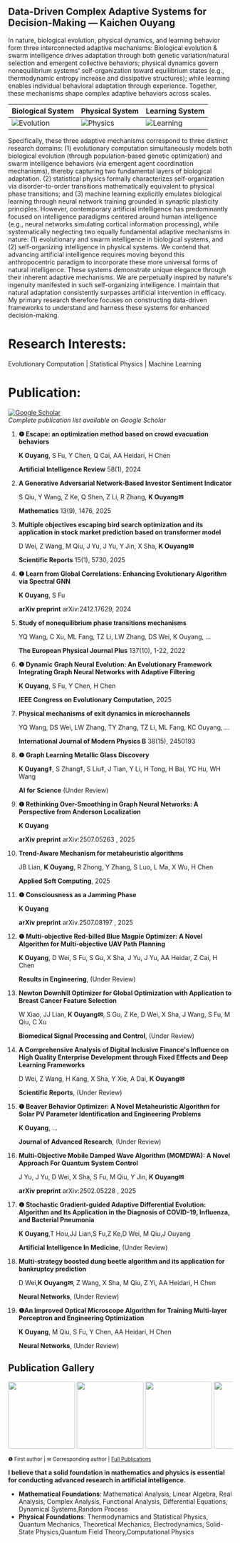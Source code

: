 ## Data-Driven Complex Adaptive Systems for Decision-Making — Kaichen Ouyang

In nature, biological evolution, physical dynamics, and learning behavior form three interconnected adaptive mechanisms: Biological evolution & swarm intelligence drives adaptation through both genetic variation/natural selection and emergent collective behaviors; physical dynamics govern nonequilibrium systems' self-organization toward equilibrium states (e.g., thermodynamic entropy increase and dissipative structures); while learning enables individual behavioral adaptation through experience. Together, these mechanisms shape complex adaptive behaviors across scales.

| Biological System | Physical System | Learning System |
|-----------|---------|----------|
| ![Evolution](https://github.com/user-attachments/assets/cf8114fc-b939-43f9-a3c8-c1042b3c5843) | ![Physics](https://github.com/user-attachments/assets/c1b6f206-1bad-4a5f-b927-ee69c29a3e41) | ![Learning](https://github.com/user-attachments/assets/66ac966a-cfd4-4b86-a0e1-dd90544e3a30) |

Specifically, these three adaptive mechanisms correspond to three distinct research domains: (1) evolutionary computation simultaneously models both biological evolution (through population-based genetic optimization) and swarm intelligence behaviors (via emergent agent coordination mechanisms), thereby capturing two fundamental layers of biological adaptation. (2) statistical physics formally characterizes self-organization via disorder-to-order transitions mathematically equivalent to physical phase transitions; and (3) machine learning explicitly emulates biological learning through neural network training grounded in synaptic plasticity principles. However, contemporary artificial intelligence has predominantly focused on intelligence paradigms centered around human intelligence (e.g., neural networks simulating cortical information processing), while systematically neglecting two equally fundamental adaptive mechanisms in nature: (1) evolutionary and swarm intelligence in biological systems, and (2) self-organizing intelligence in physical systems. We contend that advancing artificial intelligence requires moving beyond this anthropocentric paradigm to incorporate these more universal forms of natural intelligence. These systems demonstrate unique elegance through their inherent adaptive mechanisms. We are perpetually inspired by nature's ingenuity manifested in such self-organizing intelligence. I maintain that natural adaptation consistently surpasses artificial intervention in efficacy. My primary research therefore focuses on constructing data-driven frameworks to understand and harness these systems for enhanced decision-making.

# Research Interests: 
Evolutionary Computation | Statistical Physics | Machine Learning

# Publication:

[![Google Scholar](https://img.shields.io/badge/Google_Scholar-Profile-blue?style=flat&logo=google-scholar)](https://scholar.google.com/citations?user=mbXU6jIAAAAJ&hl=en)  
*Complete publication list available on Google Scholar*

1.  **❶ Escape: an optimization method based on crowd evacuation behaviors**
 
    **K Ouyang**, S Fu, Y Chen, Q Cai, AA Heidari, H Chen
    
    **Artificial Intelligence Review** 58(1), 2024  

2.  **A Generative Adversarial Network-Based Investor Sentiment Indicator**
 
    S Qiu, Y Wang, Z Ke, Q Shen, Z Li, R Zhang, **K Ouyang✉**
    
    **Mathematics** 13(9), 1476, 2025  

3.  **Multiple objectives escaping bird search optimization and its application in stock market prediction based on transformer model**

    D Wei, Z Wang, M Qiu, J Yu, J Yu, Y Jin, X Sha, **K Ouyang✉**
    
    **Scientific Reports** 15(1), 5730, 2025  

4.  **❶ Learn from Global Correlations: Enhancing Evolutionary Algorithm via Spectral GNN**

    **K Ouyang**, S Fu
    
    **arXiv preprint** arXiv:2412.17629, 2024  

5.  **Study of nonequilibrium phase transitions mechanisms**

    YQ Wang, C Xu, ML Fang, TZ Li, LW Zhang, DS Wei, K Ouyang, ...
    
    **The European Physical Journal Plus** 137(10), 1-22, 2022  

6.  **❶ Dynamic Graph Neural Evolution: An Evolutionary Framework Integrating Graph Neural Networks with Adaptive Filtering**
  
    **K Ouyang**, S Fu, Y Chen, H Chen
     
    **IEEE Congress on Evolutionary Computation**, 2025  

7.  **Physical mechanisms of exit dynamics in microchannels**

    YQ Wang, DS Wei, LW Zhang, TY Zhang, TZ Li, ML Fang, KC Ouyang, ...

    **International Journal of Modern Physics B** 38(15), 2450193  

8.  **❶ Graph Learning Metallic Glass Discovery**
 
    **K Ouyang‡**, S Zhang‡, S Liu‡, J Tian, Y Li, H Tong, H Bai, YC Hu, WH Wang
     
    **AI for Science** (Under Review)
    
9.  **❶ Rethinking Over-Smoothing in Graph Neural Networks: A Perspective from Anderson Localization**

    **K Ouyang**
     
    **arXiv preprint** arXiv:2507.05263 , 2025

10. **Trend-Aware Mechanism for metaheuristic algorithms**
 
    JB Lian, **K Ouyang**, R Zhong, Y Zhang, S Luo, L Ma, X Wu, H Chen
    
    **Applied Soft Computing**, 2025

11. **❶ Consciousness as a Jamming Phase**

    **K Ouyang**
    
    **arXiv preprint** arXiv.2507.08197 , 2025

12. **❶ Multi-objective Red-billed Blue Magpie Optimizer: A Novel Algorithm for Multi-objective UAV Path Planning**

    **K Ouyang**, D Wei, S Fu, S Gu, X Sha, J Yu, J Yu, AA Heidar, Z Cai, H Chen

    **Results in Engineering**, (Under Review)

13. **Newton Downhill Optimizer for Global Optimization with Application to Breast Cancer Feature Selection**
 
    W Xiao, JJ Lian, **K Ouyang✉**, S Gu, Z Ke, D Wei, X Sha, J Wang, S Fu, M Qiu, C Xu

    **Biomedical Signal Processing and Control**, (Under Review)

14. **A Comprehensive Analysis of Digital Inclusive Finance's Influence on High Quality Enterprise Development through Fixed Effects and Deep Learning Frameworks**

    D Wei, Z Wang, H Kang, X Sha, Y Xie, A Dai, **K Ouyang✉**

    **Scientific Reports**, (Under Review)

15. **❶ Beaver Behavior Optimizer: A Novel Metaheuristic Algorithm for Solar PV Parameter Identification and Engineering Problems**

    **K Ouyang**, ...

    **Journal of Advanced Research**, (Under Review)

16. **Multi-Objective Mobile Damped Wave Algorithm (MOMDWA): A Novel Approach For Quantum System Control**

    J Yu, J Yu, D Wei, X Sha, S Fu, M Qiu, Y Jin, **K Ouyang✉**

    **arXiv preprint** arXiv:2502.05228 , 2025

17. **❶ Stochastic Gradient-guided Adaptive Differential Evolution: Algorithm and Its Application in the Diagnosis of COVID-19, Influenza, and Bacterial Pneumonia**

    **K Ouyang**,T Hou,JJ Lian,S Fu,Z Ke,D Wei, M Qiu,J Ouyang

    **Artificial Intelligence In Medicine**, (Under Review)

18. **Multi-strategy boosted dung beetle algorithm and its application for bankruptcy prediction**

     D Wei,**K Ouyang✉**, Z Wang, X Sha, M Qiu, Z Yi, AA Heidari, H Chen

     **Neural Networks**, (Under Review)

19. **❶An Improved Optical Microscope Algorithm for Training Multi-layer Perceptron and Engineering Optimization**

     **K Ouyang**, M Qiu, S Fu, Y Chen, AA Heidari, H Chen

     **Neural Networks**, (Under Review)

 
## Publication Gallery
<div style="overflow-x: auto; white-space: nowrap;">
  <img src="https://github.com/user-attachments/assets/fed7b6c1-7806-471b-a591-863fa509f867" height="150" style="display: inline-block;">
  <img src="https://github.com/user-attachments/assets/bee2d407-d06e-4ad3-b38a-77ee1c5ad230" height="150" style="display: inline-block;">
  <img src="https://github.com/user-attachments/assets/e8af1c48-fc8a-47c5-8a80-917906c88dce" height="150" style="display: inline-block;">
  <img src="https://github.com/user-attachments/assets/88ef3402-cc5a-423b-928a-fe24f915fa43" height="150" style="display: inline-block;">
  <img src="https://github.com/user-attachments/assets/aacc46e4-b6ba-4c67-9dda-45c74ed895e5" height="150" style="display: inline-block;">
  <img src="https://github.com/user-attachments/assets/791127fe-84c6-4935-8e63-4f3bc4eb76c3" height="150" style="display: inline-block;">
  <img src="https://github.com/user-attachments/assets/14f71135-bc34-4d5e-8640-7a80938634b0" height="150" style="display: inline-block;">
  <img src="https://github.com/user-attachments/assets/cbce6541-e06c-4435-8549-3e03ade74ddf" height="150" style="display: inline-block;">
  <img src="https://github.com/user-attachments/assets/13cf97f6-516d-486b-b104-42d8e4f0f049" height="150" style="display: inline-block;">
  <img src="https://github.com/user-attachments/assets/e9269a3f-9f15-48cb-a68b-020ad4b94223" height="150" style="display: inline-block;">
  <img src="https://github.com/user-attachments/assets/80a07dc0-fc68-4338-8960-2216113894f7" height="150" style="display: inline-block;">
  <img src="https://github.com/user-attachments/assets/2c1709a2-0379-4817-9188-a1996a3bc3e9" height="150" style="display: inline-block;">
  <img src="https://github.com/user-attachments/assets/b07cd49c-4374-41cd-85ce-63b880ef0f4a" height="150" style="display: inline-block;">
  <img src="https://github.com/user-attachments/assets/99ba3ef1-d28a-4b56-acdb-4dc16bb24d00" height="150" style="display: inline-block;">
  <img src="https://github.com/user-attachments/assets/5bf708eb-cfdb-48ed-a600-194ad2ea6e39" height="150" style="display: inline-block;">
</div>

<sub>❶ First author | ✉ Corresponding author | [Full Publications](https://scholar.google.com/citations?user=mbXU6jIAAAAJ&hl=en)</sub>

**I believe that a solid foundation in mathematics and physics is essential for conducting advanced research in artificial intelligence.**

- **Mathematical Foundations**: Mathematical Analysis, Linear Algebra, Real Analysis, Complex Analysis, Functional Analysis, Differential Equations, Dynamical Systems,Random Process  
- **Physical Foundations**: Thermodynamics and Statistical Physics, Quantum Mechanics, Theoretical Mechanics, Electrodynamics, Solid-State Physics,Quantum Field Theory,Computational Physics
